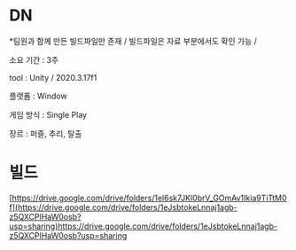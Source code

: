 # DN 

*팀원과 함께 만든 빌드파일만 존재 / 빌드파일은 자료 부분에서도 확인 가능 /

소요 기간 : 3주

tool : Unity / 2020.3.17f1

플랫폼 : Window

게임 방식 : Single Play

장르 : 퍼즐, 추리, 탈출





# 빌드 
[https://drive.google.com/drive/folders/1el6sk7JKl0brV_GOmAv1Ikia9TiTtM0f](https://drive.google.com/drive/folders/1eJsbtokeLnnaj1agb-z5QXCPlHaW0osb?usp=sharing)https://drive.google.com/drive/folders/1eJsbtokeLnnaj1agb-z5QXCPlHaW0osb?usp=sharing
